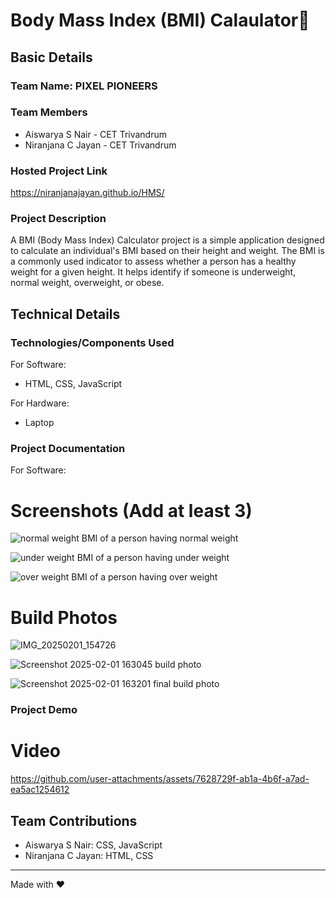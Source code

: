 # Body Mass Index (BMI) Calaulator🎯


## Basic Details
### Team Name: PIXEL PIONEERS


### Team Members
- Aiswarya S Nair - CET Trivandrum
- Niranjana C Jayan - CET Trivandrum

### Hosted Project Link
https://niranjanajayan.github.io/HMS/

### Project Description
A BMI (Body Mass Index) Calculator project is a simple application designed to calculate an individual's BMI based on their height and weight. The BMI is a commonly used indicator to assess whether a person has a healthy weight for a given height. It helps identify if someone is underweight, normal weight, overweight, or obese.


## Technical Details
### Technologies/Components Used
For Software:
- HTML, CSS, JavaScript

For Hardware:
- Laptop

### Project Documentation
For Software:

# Screenshots (Add at least 3)
![normal weight](https://github.com/user-attachments/assets/7bd412a0-3c06-4e06-8967-d52a77e4a72f)
BMI of a person having normal weight

![under weight](https://github.com/user-attachments/assets/f537894c-884d-4209-a899-3e8cf335cc47)
BMI of a person having under weight

![over weight](https://github.com/user-attachments/assets/e76bc200-75bd-4680-9ba9-0033711c7bc8)
BMI of a person having over weight


# Build Photos
![IMG_20250201_154726](https://github.com/user-attachments/assets/11666e51-0eff-482e-b2a9-bd3b944b2ad5)


![Screenshot 2025-02-01 163045](https://github.com/user-attachments/assets/4815965a-9d76-4222-8ad8-4b494bb664ab)
build photo

![Screenshot 2025-02-01 163201](https://github.com/user-attachments/assets/f41feed2-8a6a-436a-9546-aed73510c833)
final build photo

### Project Demo
# Video
https://github.com/user-attachments/assets/7628729f-ab1a-4b6f-a7ad-ea5ac1254612

## Team Contributions
- Aiswarya S Nair: CSS, JavaScript
- Niranjana C Jayan: HTML, CSS


---
Made with ❤️ 

